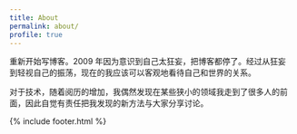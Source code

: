 ```yaml
---
title: About
permalink: about/
profile: true
---
```


重新开始写博客。2009 年因为意识到自己太狂妄，把博客都停了。经过从狂妄
到轻视自己的振荡，现在的我应该可以客观地看待自己和世界的关系。

对于技术，随着阅历的增加，我偶然发现在某些狭小的领域我走到了很多人的前
面，因此自觉有责任把我发现的新方法与大家分享讨论。

{% include footer.html %}
